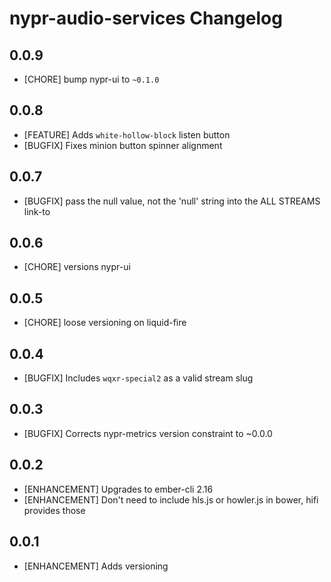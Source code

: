 # nypr-audio-services Changelog

## 0.0.9
- [CHORE] bump nypr-ui to `~0.1.0`

## 0.0.8
- [FEATURE] Adds `white-hollow-block` listen button
- [BUGFIX] Fixes minion button spinner alignment

## 0.0.7
- [BUGFIX] pass the null value, not the 'null' string into the ALL STREAMS link-to

## 0.0.6
- [CHORE] versions nypr-ui

## 0.0.5
- [CHORE] loose versioning on liquid-fire

## 0.0.4
- [BUGFIX] Includes `wqxr-special2` as a valid stream slug

## 0.0.3
- [BUGFIX] Corrects nypr-metrics version constraint to ~0.0.0

## 0.0.2
- [ENHANCEMENT] Upgrades to ember-cli 2.16
- [ENHANCEMENT] Don't need to include hls.js or howler.js in bower, hifi provides those

## 0.0.1

- [ENHANCEMENT] Adds versioning
